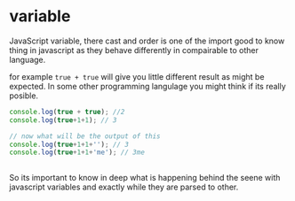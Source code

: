 # variable

JavaScript variable, there cast and order is one of the import good to know thing in javascript as they behave differently in compairable to other language.

for example `true + true` will give you little different result as might be expected. In some other programming langulage you might think if its really posible.

```javascript
console.log(true + true); //2
console.log(true+1+1); // 3

// now what will be the output of this
console.log(true+1+1+''); // 3 
console.log(true+1+1+'me'); // 3me
 
```
So its important to know in deep what is happening behind the seene with javascript variables and exactly while they are parsed to other.

